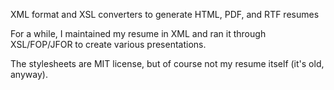 XML format and XSL converters to generate HTML, PDF, and RTF resumes

For a while, I maintained my resume in XML and ran it through XSL/FOP/JFOR to create various presentations.

The stylesheets are MIT license, but of course not my resume itself (it's old, anyway).
